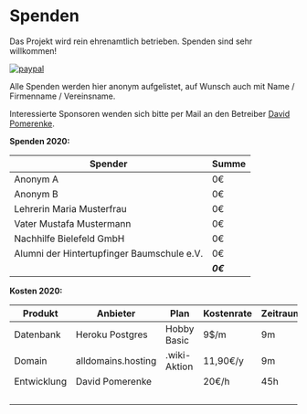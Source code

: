 # Spenden

Das Projekt wird rein ehrenamtlich betrieben. Spenden sind sehr willkommen!

[![paypal](https://www.paypalobjects.com/en_US/i/btn/btn_donateCC_LG.gif)](https://paypal.me/pools/c/8obC0wViwk)

Alle Spenden werden hier anonym aufgelistet, auf Wunsch auch mit Name / Firmenname / Vereinsname.

Interessierte Sponsoren wenden sich bitte per Mail an den Betreiber [David Pomerenke](mailto:David%20Pomerenke<david@mailplattform.wiki>?subject=Sponsoring%20für%20Lernplattform.wiki&body=Lieber%20David%20Pomerenke,).

__Spenden 2020:__

| Spender                                    | Summe    |
| ------------------------------------------ | -------- |
| Anonym A                                   | 0€       |
| Anonym B                                   | 0€       |
| Lehrerin Maria Musterfrau                  | 0€       |
| Vater Mustafa Mustermann                   | 0€       |
| Nachhilfe Bielefeld GmbH                   | 0€       |
| Alumni der Hintertupfinger Baumschule e.V. | 0€       |
|                                            | __*0€*__ |

__Kosten 2020:__

| Produkt     | Anbieter           | Plan         | Kostenrate | Zeitraum | Umrechnung    | Kosten         |
| ----------- | ------------------ | ------------ | ---------- | -------- | ------------- | -------------- |
| Datenbank   | Heroku Postgres    | Hobby Basic  | 9$/m       | 9m       | 81$ \* 0.9$/€ | _72,90€_       |
| Domain      | alldomains.hosting | .wiki-Aktion | 11,90€/y   | 9m       |               | _8,925€_       |
| Entwicklung | David Pomerenke    |              | 20€/h      | 45h      |               | _900€_         |
|             |                    |              |            |          |               | __*981,825€*__ |
